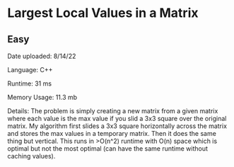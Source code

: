 
# Largest Local Values in a Matrix

## Easy

Date uploaded: 8/14/22

Language: C++

Runtime: 31 ms

Memory Usage: 11.3 mb

Details: The problem is simply creating a new matrix from a given matrix where each value is the max value if you slid a 3x3 square over the original matrix. My algorithm first slides a 3x3 square horizontally across the matrix and stores the max values in a temporary matrix. Then it does the same thing but vertical. This runs in >O(n^2) runtime with O(n) space which is optimal but not the most optimal (can have the same runtime without caching values).
